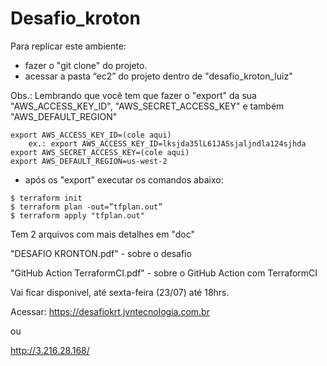 # Desafio_kroton

Para replicar este ambiente:
- fazer o "git clone" do projeto.
- acessar a pasta “ec2” do projeto dentro de "desafio_kroton_luiz"

Obs.: Lembrando que você tem que fazer o "export" da sua "AWS_ACCESS_KEY_ID", "AWS_SECRET_ACCESS_KEY" e também "AWS_DEFAULT_REGION"
```
export AWS_ACCESS_KEY_ID=(cole aqui)
	ex.: export AWS_ACCESS_KEY_ID=lksjda35lL61JASsjaljndla124sjhda
export AWS_SECRET_ACCESS_KEY=(cole aqui)
export AWS_DEFAULT_REGION=us-west-2
```
- após os "export" executar os comandos abaixo:

```
$ terraform init
$ terraform plan -out=”tfplan.out”
$ terraform apply "tfplan.out"
```

Tem 2 arquivos com mais detalhes em "doc" 

"DESAFIO KRONTON.pdf" - sobre o desafio 

"GitHub Action TerraformCI.pdf" - sobre o GitHub Action com TerraformCI

Vai ficar disponivel, até sexta-feira (23/07) até 18hrs.



Acessar:  https://desafiokrt.jvntecnologia.com.br

ou 

http://3.216.28.168/
